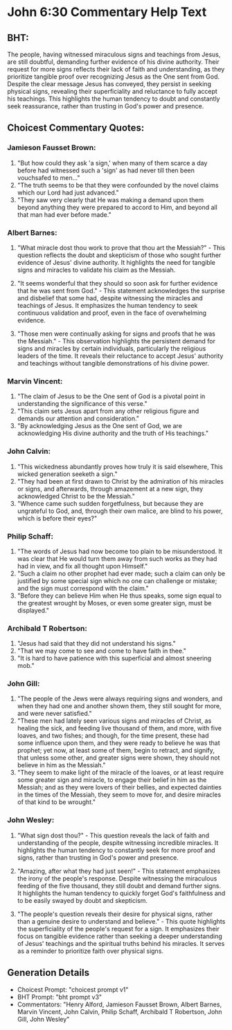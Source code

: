 # John 6:30 Commentary Help Text

## BHT:
The people, having witnessed miraculous signs and teachings from Jesus, are still doubtful, demanding further evidence of his divine authority. Their request for more signs reflects their lack of faith and understanding, as they prioritize tangible proof over recognizing Jesus as the One sent from God. Despite the clear message Jesus has conveyed, they persist in seeking physical signs, revealing their superficiality and reluctance to fully accept his teachings. This highlights the human tendency to doubt and constantly seek reassurance, rather than trusting in God's power and presence.

## Choicest Commentary Quotes:
### Jamieson Fausset Brown:
1. "But how could they ask 'a sign,' when many of them scarce a day before had witnessed such a 'sign' as had never till then been vouchsafed to men..." 
2. "The truth seems to be that they were confounded by the novel claims which our Lord had just advanced."
3. "They saw very clearly that He was making a demand upon them beyond anything they were prepared to accord to Him, and beyond all that man had ever before made."

### Albert Barnes:
1. "What miracle dost thou work to prove that thou art the Messiah?" - This question reflects the doubt and skepticism of those who sought further evidence of Jesus' divine authority. It highlights the need for tangible signs and miracles to validate his claim as the Messiah.

2. "It seems wonderful that they should so soon ask for further evidence that he was sent from God." - This statement acknowledges the surprise and disbelief that some had, despite witnessing the miracles and teachings of Jesus. It emphasizes the human tendency to seek continuous validation and proof, even in the face of overwhelming evidence.

3. "Those men were continually asking for signs and proofs that he was the Messiah." - This observation highlights the persistent demand for signs and miracles by certain individuals, particularly the religious leaders of the time. It reveals their reluctance to accept Jesus' authority and teachings without tangible demonstrations of his divine power.

### Marvin Vincent:
1. "The claim of Jesus to be the One sent of God is a pivotal point in understanding the significance of this verse."
2. "This claim sets Jesus apart from any other religious figure and demands our attention and consideration."
3. "By acknowledging Jesus as the One sent of God, we are acknowledging His divine authority and the truth of His teachings."

### John Calvin:
1. "This wickedness abundantly proves how truly it is said elsewhere, This wicked generation seeketh a sign." 
2. "They had been at first drawn to Christ by the admiration of his miracles or signs, and afterwards, through amazement at a new sign, they acknowledged Christ to be the Messiah."
3. "Whence came such sudden forgetfulness, but because they are ungrateful to God, and, through their own malice, are blind to his power, which is before their eyes?"

### Philip Schaff:
1. "The words of Jesus had now become too plain to be misunderstood. It was clear that He would turn them away from such works as they had had in view, and fix all thought upon Himself."
2. "Such a claim no other prophet had ever made; such a claim can only be justified by some special sign which no one can challenge or mistake; and the sign must correspond with the claim."
3. "Before they can believe Him when He thus speaks, some sign equal to the greatest wrought by Moses, or even some greater sign, must be displayed."

### Archibald T Robertson:
1. "Jesus had said that they did not understand his signs."
2. "That we may come to see and come to have faith in thee."
3. "It is hard to have patience with this superficial and almost sneering mob."

### John Gill:
1. "The people of the Jews were always requiring signs and wonders, and when they had one and another shown them, they still sought for more, and were never satisfied."
2. "These men had lately seen various signs and miracles of Christ, as healing the sick, and feeding live thousand of them, and more, with five loaves, and two fishes; and though, for the time present, these had some influence upon them, and they were ready to believe he was that prophet; yet now, at least some of them, begin to retract, and signify, that unless some other, and greater signs were shown, they should not believe in him as the Messiah."
3. "They seem to make light of the miracle of the loaves, or at least require some greater sign and miracle, to engage their belief in him as the Messiah; and as they were lovers of their bellies, and expected dainties in the times of the Messiah, they seem to move for, and desire miracles of that kind to be wrought."

### John Wesley:
1. "What sign dost thou?" - This question reveals the lack of faith and understanding of the people, despite witnessing incredible miracles. It highlights the human tendency to constantly seek for more proof and signs, rather than trusting in God's power and presence.

2. "Amazing, after what they had just seen!" - This statement emphasizes the irony of the people's response. Despite witnessing the miraculous feeding of the five thousand, they still doubt and demand further signs. It highlights the human tendency to quickly forget God's faithfulness and to be easily swayed by doubt and skepticism.

3. "The people's question reveals their desire for physical signs, rather than a genuine desire to understand and believe." - This quote highlights the superficiality of the people's request for a sign. It emphasizes their focus on tangible evidence rather than seeking a deeper understanding of Jesus' teachings and the spiritual truths behind his miracles. It serves as a reminder to prioritize faith over physical signs.


## Generation Details
- Choicest Prompt: "choicest prompt v1"
- BHT Prompt: "bht prompt v3"
- Commentators: "Henry Alford, Jamieson Fausset Brown, Albert Barnes, Marvin Vincent, John Calvin, Philip Schaff, Archibald T Robertson, John Gill, John Wesley"
